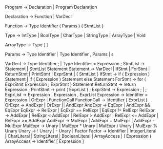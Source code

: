 Program → Declaration | Program Declaration

Declaration → Function | VarDecl

Function → Type Identifier ( Params ) { StmtList }

Type → IntType | BoolType | CharType | StringType | ArrayType | Void

ArrayType → Type [ ]

Params → Type Identifier | Type Identifier , Params | ε

VarDecl → Type Identifier ; | Type Identifier = Expression ;
StmtList → Statement | StmtList Statement
Statement → VarDecl | IfStmt | ForStmt | ReturnStmt | PrintStmt | ExprStmt | { StmtList }
IfStmt → if ( Expression ) Statement | if ( Expression ) Statement else Statement
ForStmt → for ( ExprStmt Expression ; ExprStmt ) Statement
ReturnStmt → return Expression ;
PrintStmt → print ( ExprList ) ;
ExprStmt → Expression ; | ;
ExprList → Expression | Expression , ExprList
Expression → Identifier = Expression | OrExpr | FunctionCall
FunctionCall → Identifier ( ExprList )
OrExpr → AndExpr | OrExpr || AndExpr
AndExpr → EqExpr | AndExpr && EqExpr
EqExpr → RelExpr | EqExpr == RelExpr | EqExpr != RelExpr
RelExpr → AddExpr | RelExpr < AddExpr | RelExpr > AddExpr | RelExpr <= AddExpr | RelExpr >= AddExpr
AddExpr → MulExpr | AddExpr + MulExpr | AddExpr - MulExpr
MulExpr → Unary | MulExpr * Unary | MulExpr / Unary | MulExpr % Unary
Unary → ! Unary | - Unary | Factor
Factor → Identifier | IntegerLiteral | CharLiteral | StringLiteral | BooleanLiteral | ArrayAccess | ( Expression )
ArrayAccess → Identifier [ Expression ]

